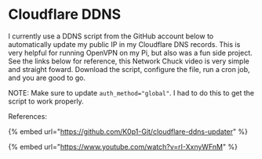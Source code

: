 # Cloudflare DDNS

I currently use a DDNS script from the GitHub account below to automatically update my public IP in my Cloudflare DNS records. This is very helpful for running OpenVPN on my Pi, but also was a fun side project. See the links below for reference, this Network Chuck video is very simple and straight foward. Download the script, configure the file, run a cron job, and you are good to go.



NOTE: Make sure to update `auth_method="global"`. I had to do this to get the script to work properly.

References:

{% embed url="https://github.com/K0p1-Git/cloudflare-ddns-updater" %}

{% embed url="https://www.youtube.com/watch?v=rI-XxnyWFnM" %}

